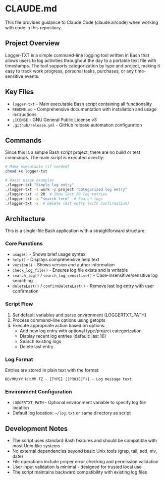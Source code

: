 # CLAUDE.md

This file provides guidance to Claude Code (claude.ai/code) when working with code in this repository.

## Project Overview

Logger-TXT is a simple command-line logging tool written in Bash that allows users to log activities throughout the day to a portable text file with timestamps. The tool supports categorization by type and project, making it easy to track work progress, personal tasks, purchases, or any time-sensitive events.

## Key Files

- `logger-txt` - Main executable Bash script containing all functionality
- `README.md` - Comprehensive documentation with installation and usage instructions  
- `LICENSE` - GNU General Public License v3
- `.github/release.yml` - GitHub release automation configuration

## Commands

Since this is a simple Bash script project, there are no build or test commands. The main script is executed directly:

```bash
# Make executable (if needed)
chmod +x logger-txt

# Basic usage examples
./logger-txt "Simple log entry"
./logger-txt -t work -p project "Categorized log entry"
./logger-txt -c 20  # Show last 20 log entries
./logger-txt -s "search term"  # Search logs
./logger-txt -x  # Delete last entry (with confirmation)
```

## Architecture

This is a single-file Bash application with a straightforward structure:

### Core Functions
- `usage()` - Shows brief usage syntax
- `help()` - Displays comprehensive help text
- `version()` - Shows version and author information
- `check_log_file()` - Ensures log file exists and is writable
- `search_log()` / `search_log_sensitive()` - Case-insensitive/sensitive log searching
- `deleteLast()` / `confirmDeleteLast()` - Remove last log entry with user confirmation

### Script Flow
1. Set default variables and parse environment (LOGGERTXT_PATH)
2. Process command-line options using getopts
3. Execute appropriate action based on options:
   - Add new log entry with optional type/project categorization
   - Display recent log entries (default: last 10)
   - Search existing logs
   - Delete last entry

### Log Format
Entries are stored in plain text with the format:
```
DD/MM/YY HH:MM TZ - [TYPE] [(PROJECT)] - Log message text
```

### Environment Configuration
- `LOGGERTXT_PATH` - Optional environment variable to specify log file location
- Default log location: `~/log.txt` or same directory as script

## Development Notes

- The script uses standard Bash features and should be compatible with most Unix-like systems
- No external dependencies beyond basic Unix tools (grep, tail, sed, mv, date)
- File operations include proper error checking and permission validation
- User input validation is minimal - designed for trusted local use
- The script maintains backward compatibility with existing log files